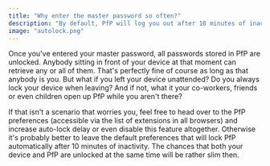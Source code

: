 ```yaml
---
title: "Why enter the master password so often?"
description: "By default, PfP will log you out after 10 minutes of inactivity. If you leave your device unattended, this makes sure that your passwords will usually be safely locked."
image: "autolock.png"
---
```


Once you've entered your master password, all passwords stored in PfP are unlocked. Anybody sitting in front of your device at that moment can retrieve any or all of them. That's perfectly fine of course as long as that anybody is you. But what if you left your device unattended? Do you always lock your device when leaving? And if not, what it your co-workers, friends or even children open up PfP while you aren't there?

If that isn't a scenario that worries you, feel free to head over to the PfP preferences (accessible via the list of extensions in all browsers) and increase auto-lock delay or even disable this feature altogether. Otherwise it's probably better to leave the default preferences that will lock PfP automatically after 10 minutes of inactivity. The chances that both your device and PfP are unlocked at the same time will be rather slim then.
